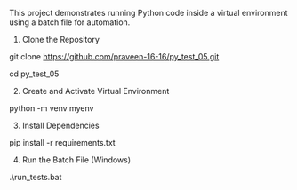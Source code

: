 
This project demonstrates running Python code inside a virtual environment using a batch file for automation.


 1. Clone the Repository
  
git clone https://github.com/praveen-16-16/py_test_05.git

cd py_test_05

 2. Create and Activate Virtual Environment

  python -m venv myenv

3. Install Dependencies
   
pip install -r requirements.txt

 4. Run the Batch File (Windows)
    
.\run_tests.bat

